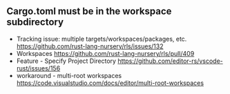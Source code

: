 ## Cargo.toml must be in the workspace subdirectory

- Tracking issue: multiple targets/workspaces/packages, etc. https://github.com/rust-lang-nursery/rls/issues/132
- Workspaces https://github.com/rust-lang-nursery/rls/pull/409
- Feature - Specify Project Directory https://github.com/editor-rs/vscode-rust/issues/156
- workaround - multi-root workspaces https://code.visualstudio.com/docs/editor/multi-root-workspaces